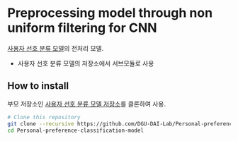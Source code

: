 # Preprocessing model through non uniform filtering for CNN

[사용자 선호 분류 모델][link/mother-model]의 전처리 모델.

* 사용자 선호 분류 모델의 저장소에서 서브모듈로 사용

## How to install

부모 저장소인 [사용자 선호 분류 모델 저장소][link/mother-model]를 클론하여 사용.

```bash
# Clone this repository
git clone --recursive https://github.com/DGU-DAI-Lab/Personal-preference-classification-model.git
cd Personal-preference-classification-model
```

[link/mother-model]: https://github.com/DGU-DAI-Lab/Personal-preference-classification-model